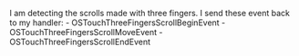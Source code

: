I am detecting the scrolls made with three fingers.
I send these event back to my handler: 
	- OSTouchThreeFingersScrollBeginEvent 
	- OSTouchThreeFingersScrollMoveEvent 
	- OSTouchThreeFingersScrollEndEvent 